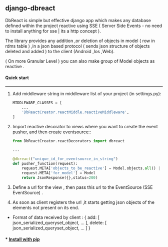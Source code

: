 ## django-dbreact

DbReact is simple but effective django app which makes any database defined within the project reactive 
using SSE ( Server Side Events - no need to install anything for sse | its a http concept ).

The library provides any addition ,or deletion of objects in model ( row in rdms table ) ,in a json based protocol
( sends json structure of objects deleted and added ) to the client (Android ,Ios ,Web).

( On more Granular Level ) you can also make group of Model objects as reactive .

#### Quick start
-----------

1. Add middleware string in middleware list of your project (in settings.py):
	
	```python
    MIDDLEWARE_CLASSES = [
        ...
        'DbReactCreator.reactMiddle.reactiveMiddleware',
    ]
    ```

2. Import reactive decorator to views where you want to create the event pusher, and then create eventsource::
	
	```python
	from DbReactCreator.reactDecorators import dbreact

	...

	@dbreact("unique_id_for_eventsource_in_string")
	def pusher_function(request):
		request.META['objects_to_be_reactive'] = Model.objects.all() | Model.objects.filter() ( always a list of queryset objects)
		request.META['for_model'] = Model
		return JsonResponse({},status=200)
	```

3. Define a url for the view , then pass this url to the EventSource (SSE EventSource)  .

4. As soon as client registers the url ,it starts getting json objects of the elements not present on its end.

* Format of data received by client :
	{ add: [ json_serialized_queryset_object, ... ],
	  delete: [ json_serialized_queryset_object, ... ]
	  }


#### * [Install with pip](https://pypi.python.org/pypi/django-dbreact)